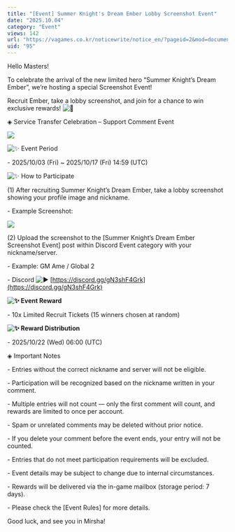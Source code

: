 ```yaml
---
title: "[Event] Summer Knight's Dream Ember Lobby Screenshot Event"
date: "2025.10.04"
category: "Event"
views: 142
url: "https://vagames.co.kr/noticewrite/notice_en/?pageid=2&mod=document&uid=95"
uid: "95"
---
```


Hello Masters!

To celebrate the arrival of the new limited hero “Summer Knight’s Dream Ember”, we’re hosting a special Screenshot Event!

Recruit Ember, take a lobby screenshot, and join for a chance to win exclusive rewards! ![🎁](/images/news/live/en/200-00ebbf59.svg)

  

◈ Service Transfer Celebration – Support Comment Event

  

  

![](/images/news/live/en/95-fe4bd4a8.webp)  

  

![✨](/images/news/live/en/199-9d3be226.svg) Event Period

\- 2025/10/03 (Fri) ~ 2025/10/17 (Fri) 14:59 (UTC)

  

![✨](/images/news/live/en/199-9d3be226.svg) How to Participate

(1) After recruiting Summer Knight’s Dream Ember, take a lobby screenshot showing your profile image and nickname.

\- Example Screenshot:

  

![](/images/news/live/en/95-60b0bef7.webp)

  

(2) Upload the screenshot to the \[Summer Knight’s Dream Ember Screenshot Event\] post within Discord Event category with your nickname/server.

\- Example: GM Ame / Global 2

\- Discord ![▶](/images/news/live/en/95-518b9332.svg) [https://discord.gg/gN3shF4Grk](https://discord.gg/gN3shF4Grk)

  

 **![✨](/images/news/live/en/199-9d3be226.svg) Event Reward**

\- 10x Limited Recruit Tickets (15 winners chosen at random)

  

 **![✨](/images/news/live/en/199-9d3be226.svg) Reward Distribution**

\- 2025/10/22 (Wed) 06:00 (UTC)

◈ Important Notes

\- Entries without the correct nickname and server will not be eligible.

\- Participation will be recognized based on the nickname written in your comment.

\- Multiple entries will not count — only the first comment will count, and rewards are limited to once per account.

\- Spam or unrelated comments may be deleted without prior notice.

\- If you delete your comment before the event ends, your entry will not be counted.

\- Entries that do not meet participation requirements will be excluded.

\- Event details may be subject to change due to internal circumstances.

\- Rewards will be delivered via the in-game mailbox (storage period: 7 days).

\- Please check the \[Event Rules\] for more details.

Good luck, and see you in Mirsha!